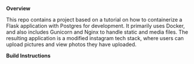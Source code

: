 **Overview**

This repo contains a project based on a tutorial on how to containerize a Flask application with Postgres for development. It primarily uses Docker, and also includes Gunicorn and Nginx to handle static and media files. The resulting application is a modified instagram tech stack, where users can upload pictures and view photos they have uploaded.

**Build Instructions**
